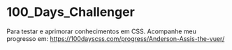 # 100_Days_Challenger
Para testar e aprimorar conhecimentos em CSS.
Acompanhe meu progresso em: https://100dayscss.com/progress/Anderson-Assis-the-vuer/

